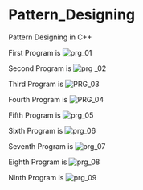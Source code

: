 # Pattern_Designing
Pattern Designing in C++ 

First Program is 
![prg_01](https://user-images.githubusercontent.com/78692972/146574245-122b4c35-5434-44b5-9e25-f48db42af0b5.jpg)

Second Program is 
![prg _02](https://user-images.githubusercontent.com/78692972/146575513-72ffe810-17c2-499e-8709-ab1bbbf7ab61.jpg)

Third Program is 
![PRG_03](https://user-images.githubusercontent.com/78692972/146577211-c93431f7-3803-40c6-ae03-a5517ea09482.jpg)

Fourth Program is 
![PRG_04](https://user-images.githubusercontent.com/78692972/146575944-e29cc9f6-bf56-4f1b-b722-c1a3548e55e6.jpg)

Fifth Program is 
![prg_05](https://user-images.githubusercontent.com/78692972/146575996-d7e8dc8d-7994-4ec9-9d02-823cae323e7d.jpg)

Sixth Program is
![prg_06](https://user-images.githubusercontent.com/78692972/146576063-5bf5ec28-93f4-480d-8ddb-2ef8fa8a0b6a.jpg)

Seventh Program is
![prg_07](https://user-images.githubusercontent.com/78692972/146576127-1a330068-dbe2-4b55-bd97-f01c35d2b48c.jpg)

Eighth Program is
![prg_08](https://user-images.githubusercontent.com/78692972/146643348-ce9c35cf-75fc-4981-b8b8-5d45386ef249.jpg)

Ninth Program is
![prg_09](https://user-images.githubusercontent.com/78692972/146643362-58c33d8a-d95d-4730-92c7-b8b176a609c5.jpg)

